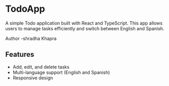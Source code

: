 # TodoApp

A simple Todo application built with React and TypeScript. This app allows users to manage tasks efficiently and switch between English and Spanish.

Author -shradha Khapra
## Features

- Add, edit, and delete tasks
- Multi-language support (English and Spanish)
- Responsive design
